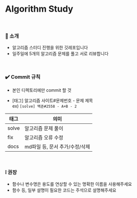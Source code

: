 # Algorithm Study    
<br/>

### :book: 소개  
* 알고리즘 스터디 진행을 위한 깃레포입니다  
* 일주일에 5개의 알고리즘 문제를 풀고 서로 리뷰합니다    
<br/>

### :heavy_check_mark: Commit 규칙  
* 본인 디렉토리에만 commit 할 것  

* \[태그] 알고리즘 사이트#문제번호 - 문제 제목  
ex) `[solve] 백준#2558 - A+B - 2` 

| 태그  | 의미                           |
|-------|--------------------------------|
| solve | 알고리즘 문제 풀이             |
| fix   | 알고리즘 오류 수정             |
| docs  | md파일 등, 문서 추가/수정/삭제 |  
<br/>

### :grey_exclamation: 권장  
* 함수나 변수명은 용도를 연상할 수 있는 명확한 이름을 사용해주세요  
* 함수 등, 일부 설명이 필요한 코드는 주석으로 설명해주세요  
